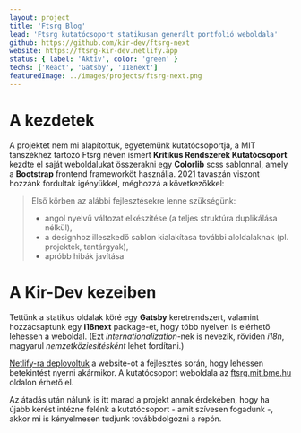 ```yaml
---
layout: project
title: 'Ftsrg Blog'
lead: 'Ftsrg kutatócsoport statikusan generált portfolió weboldala'
github: https://github.com/kir-dev/ftsrg-next
website: https://ftsrg-kir-dev.netlify.app
status: { label: 'Aktív', color: 'green' }
techs: ['React', 'Gatsby', 'I18next']
featuredImage: ../images/projects/ftsrg-next.png
---
```


# A kezdetek

A projektet nem mi alapítottuk, egyetemünk kutatócsoportja, a MIT tanszékhez tartozó Ftsrg néven ismert **Kritikus Rendszerek Kutatócsoport** kezdte el saját weboldalukat összerakni egy **Colorlib** scss sablonnal, amely a **Bootstrap** frontend frameworköt használja. 2021 tavaszán viszont hozzánk fordultak igényükkel, méghozzá a következőkkel:

> Első körben az alábbi fejlesztésekre lenne szükségünk:
>
> - angol nyelvű változat elkészítése (a teljes struktúra duplikálása nélkül),
> - a designhoz illeszkedő sablon kialakítasa további aloldalaknak (pl. projektek, tantárgyak),
> - apróbb hibák javítása

# A Kir-Dev kezeiben

Tettünk a statikus oldalak köré egy **Gatsby** keretrendszert, valamint hozzácsaptunk egy **i18next** package-et, hogy több nyelven is elérhető lehessen a weboldal. (Ezt _internationalization_-nek is nevezik, röviden _i18n_, magyarul _nemzetköziesítésként_ lehet fordítani.)

[Netlify-ra deployoltuk](https://ftsrg-kir-dev.netlify.app) a website-ot a fejlesztés során, hogy lehessen betekintést nyerni akármikor. A kutatócsoport weboldala az [ftsrg.mit.bme.hu](https://ftsrg.mit.bme.hu/) oldalon érhető el.

Az átadás után nálunk is itt marad a projekt annak érdekében, hogy ha újabb kérést intézne felénk a kutatócsoport - amit szívesen fogadunk -, akkor mi is kényelmesen tudjunk továbbdolgozni a repón.
